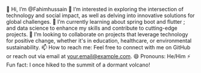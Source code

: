 👋 Hi, I’m @Fahimhussain
👀 I’m interested in exploring the intersection of technology and social impact, as well as delving into innovative solutions for global challenges.
🌱 I’m currently learning about spring boot and flutter ; and data science to enhance my skills and contribute to cutting-edge projects.
💞️ I’m looking to collaborate on projects that leverage technology for positive change, whether it's in education, healthcare, or environmental sustainability.
📫 How to reach me: Feel free to connect with me on GitHub or reach out via email at your.email@example.com.
😄 Pronouns: He/Him
⚡ Fun fact: I once hiked to the summit of a dormant volcano!
